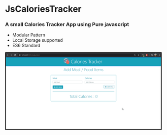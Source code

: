 # JsCaloriesTracker
### A small Calories Tracker App using Pure javascript
  - Modular Pattern
  - Local Storage supported
  - ES6 Standard

<img src="./img/caloriTracker.gif" width="1000" style="border: 2px solid black">
